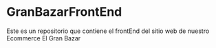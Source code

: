 # GranBazarFrontEnd
Este es un repositorio que contiene el  frontEnd del sitio web de nuestro Ecommerce El Gran Bazar
